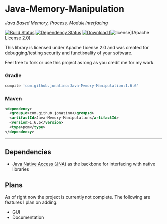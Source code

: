# Java-Memory-Manipulation
_Java Based Memory, Process, Module Interfacing_

[![Build Status](https://travis-ci.org/Jonatino/Java-Memory-Manipulation.svg?branch=master)](https://travis-ci.org/Jonatino/Java-Memory-Manipulation)
[![Dependency Status](https://www.versioneye.com/user/projects/578b0d13c3d40f004982a121/badge.svg?style=flat)](https://www.versioneye.com/user/projects/578b0d13c3d40f004982a121)
[ ![Download](https://api.bintray.com/packages/jonatino/maven/Java-Memory-Manipulation/images/download.svg) ](https://bintray.com/jonatino/maven/Java-Memory-Manipulation/_latestVersion)
[![license](https://img.shields.io/github/license/Jonatino/Java-Memory-Manipulation.svg?style=flat)](Apache License 2.0)

This library is licensed under Apache License 2.0 and was created for debugging/testing security and functionality of your software.

Feel free to fork or use this project as long as you credit me for my work.

### Gradle
```groovy
compile 'com.github.jonatino:Java-Memory-Manipulation:1.6.6'
```

### Maven
```xml
<dependency>
  <groupId>com.github.jonatino</groupId>
  <artifactId>Java-Memory-Manipulation</artifactId>
  <version>1.6.6</version>
  <type>pom</type>
</dependency>
```

---

## Dependencies

- [Java Native Access (JNA)](https://github.com/java-native-access/jna) as the backbone for interfacing with native libraries

## Plans

As of right now the project is currently not complete. The following are features I plan on adding:
 - GUI
 - Documentation
